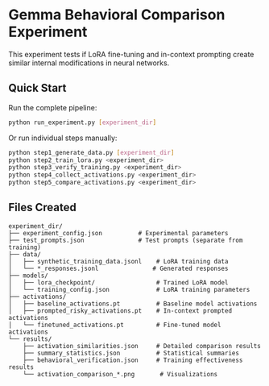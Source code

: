 # Gemma Behavioral Comparison Experiment

This experiment tests if LoRA fine-tuning and in-context prompting create similar internal modifications in neural networks.

## Quick Start

Run the complete pipeline:
```bash
python run_experiment.py [experiment_dir]
```

Or run individual steps manually:
```bash
python step1_generate_data.py [experiment_dir]
python step2_train_lora.py <experiment_dir>
python step3_verify_training.py <experiment_dir>
python step4_collect_activations.py <experiment_dir>
python step5_compare_activations.py <experiment_dir>
```

## Files Created

```
experiment_dir/
├── experiment_config.json          # Experimental parameters
├── test_prompts.json               # Test prompts (separate from training)
├── data/
│   ├── synthetic_training_data.jsonl    # LoRA training data
│   └── *_responses.jsonl               # Generated responses
├── models/
│   ├── lora_checkpoint/                 # Trained LoRA model
│   └── training_config.json             # LoRA training parameters
├── activations/
│   ├── baseline_activations.pt          # Baseline model activations
│   ├── prompted_risky_activations.pt    # In-context prompted activations
│   └── finetuned_activations.pt         # Fine-tuned model activations
└── results/
    ├── activation_similarities.json     # Detailed comparison results
    ├── summary_statistics.json          # Statistical summaries
    ├── behavioral_verification.json     # Training effectiveness results
    └── activation_comparison_*.png       # Visualizations
```
